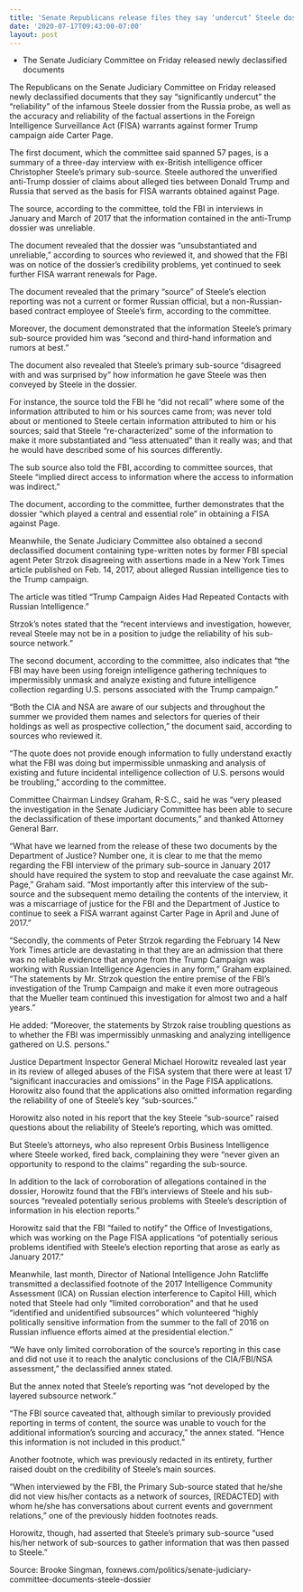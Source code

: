 ```yaml
---
title: 'Senate Republicans release files they say ‘undercut’ Steele dossier'
date: '2020-07-17T09:43:00-07:00'
layout: post
---
```


- The Senate Judiciary Committee on Friday released newly declassified documents

The Republicans on the Senate Judiciary Committee on Friday released newly declassified documents that they say “significantly undercut” the “reliability” of the infamous Steele dossier from the Russia probe, as well as the accuracy and reliability of the factual assertions in the Foreign Intelligence Surveillance Act (FISA) warrants against former Trump campaign aide Carter Page.

The first document, which the committee said spanned 57 pages, is a summary of a three-day interview with ex-British intelligence officer Christopher Steele’s primary sub-source. Steele authored the unverified anti-Trump dossier of claims about alleged ties between Donald Trump and Russia that served as the basis for FISA warrants obtained against Page.

The source, according to the committee, told the FBI in interviews in January and March of 2017 that the information contained in the anti-Trump dossier was unreliable.

The document revealed that the dossier was “unsubstantiated and unreliable,” according to sources who reviewed it, and showed that the FBI was on notice of the dossier’s credibility problems, yet continued to seek further FISA warrant renewals for Page.

The document revealed that the primary “source” of Steele’s election reporting was not a current or former Russian official, but a non-Russian-based contract employee of Steele’s firm, according to the committee.

Moreover, the document demonstrated that the information Steele’s primary sub-source provided him was “second and third-hand information and rumors at best.”

The document also revealed that Steele’s primary sub-source “disagreed with and was surprised by” how information he gave Steele was then conveyed by Steele in the dossier.

For instance, the source told the FBI he “did not recall” where some of the information attributed to him or his sources came from; was never told about or mentioned to Steele certain information attributed to him or his sources; said that Steele “re-characterized” some of the information to make it more substantiated and “less attenuated” than it really was; and that he would have described some of his sources differently.

The sub source also told the FBI, according to committee sources, that Steele “implied direct access to information where the access to information was indirect.”

The document, according to the committee, further demonstrates that the dossier “which played a central and essential role” in obtaining a FISA against Page.

Meanwhile, the Senate Judiciary Committee also obtained a second declassified document containing type-written notes by former FBI special agent Peter Strzok disagreeing with assertions made in a New York Times article published on Feb. 14, 2017, about alleged Russian intelligence ties to the Trump campaign.

The article was titled “Trump Campaign Aides Had Repeated Contacts with Russian Intelligence.”

Strzok’s notes stated that the “recent interviews and investigation, however, reveal Steele may not be in a position to judge the reliability of his sub-source network.”

The second document, according to the committee, also indicates that “the FBI may have been using foreign intelligence gathering techniques to impermissibly unmask and analyze existing and future intelligence collection regarding U.S. persons associated with the Trump campaign.”

“Both the CIA and NSA are aware of our subjects and throughout the summer we provided them names and selectors for queries of their holdings as well as prospective collection,” the document said, according to sources who reviewed it.

“The quote does not provide enough information to fully understand exactly what the FBI was doing but impermissible unmasking and analysis of existing and future incidental intelligence collection of U.S. persons would be troubling,” according to the committee.

Committee Chairman Lindsey Graham, R-S.C., said he was “very pleased the investigation in the Senate Judiciary Committee has been able to secure the declassification of these important documents,” and thanked Attorney General Barr.

“What have we learned from the release of these two documents by the Department of Justice? Number one, it is clear to me that the memo regarding the FBI interview of the primary sub-source in January 2017 should have required the system to stop and reevaluate the case against Mr. Page,” Graham said. “Most importantly after this interview of the sub-source and the subsequent memo detailing the contents of the interview, it was a miscarriage of justice for the FBI and the Department of Justice to continue to seek a FISA warrant against Carter Page in April and June of 2017.”

“Secondly, the comments of Peter Strzok regarding the February 14 New York Times article are devastating in that they are an admission that there was no reliable evidence that anyone from the Trump Campaign was working with Russian Intelligence Agencies in any form,” Graham explained. “The statements by Mr. Strzok question the entire premise of the FBI’s investigation of the Trump Campaign and make it even more outrageous that the Mueller team continued this investigation for almost two and a half years.”

He added: “Moreover, the statements by Strzok raise troubling questions as to whether the FBI was impermissibly unmasking and analyzing intelligence gathered on U.S. persons.”

Justice Department Inspector General Michael Horowitz revealed last year in its review of alleged abuses of the FISA system that there were at least 17 “significant inaccuracies and omissions” in the Page FISA applications. Horowitz also found that the applications also omitted information regarding the reliability of one of Steele’s key “sub-sources.”

Horowitz also noted in his report that the key Steele “sub-source” raised questions about the reliability of Steele’s reporting, which was omitted.

But Steele’s attorneys, who also represent Orbis Business Intelligence where Steele worked, fired back, complaining they were “never given an opportunity to respond to the claims” regarding the sub-source.

In addition to the lack of corroboration of allegations contained in the dossier, Horowitz found that the FBI’s interviews of Steele and his sub-sources “revealed potentially serious problems with Steele’s description of information in his election reports.”

Horowitz said that the FBI “failed to notify” the Office of Investigations, which was working on the Page FISA applications “of potentially serious problems identified with Steele’s election reporting that arose as early as January 2017.”

Meanwhile, last month, Director of National Intelligence John Ratcliffe transmitted a declassified footnote of the 2017 Intelligence Community Assessment (ICA) on Russian election interference to Capitol Hill, which noted that Steele had only “limited corroboration” and that he used “identified and unidentified subsources” which volunteered “highly politically sensitive information from the summer to the fall of 2016 on Russian influence efforts aimed at the presidential election.”

“We have only limited corroboration of the source’s reporting in this case and did not use it to reach the analytic conclusions of the CIA/FBI/NSA assessment,” the declassified annex stated.

But the annex noted that Steele’s reporting was “not developed by the layered subsource network.”

“The FBI source caveated that, although similar to previously provided reporting in terms of content, the source was unable to vouch for the additional information’s sourcing and accuracy,” the annex stated. “Hence this information is not included in this product.”

Another footnote, which was previously redacted in its entirety, further raised doubt on the credibility of Steele’s main sources.

“When interviewed by the FBI, the Primary Sub-source stated that he/she did not view his/her contacts as a network of sources, \[REDACTED\] with whom he/she has conversations about current events and government relations,” one of the previously hidden footnotes reads.

Horowitz, though, had asserted that Steele’s primary sub-source “used his/her network of sub-sources to gather information that was then passed to Steele.”

Source: Brooke Singman, foxnews.com/politics/senate-judiciary-committee-documents-steele-dossier
